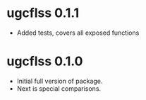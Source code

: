 # ugcflss 0.1.1

* Added tests, covers all exposed functions

# ugcflss 0.1.0

* Initial full version of package.
* Next is special comparisons.
